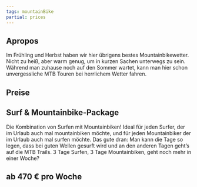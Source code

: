 ```yaml
---
tags: mountainBike
partial: prices
---
```


## Apropos

Im Frühling und Herbst haben wir hier übrigens bestes Mountainbikewetter. Nicht zu heiß, aber warm genug, um in kurzen Sachen unterwegs zu sein. Während man zuhause noch auf den Sommer wartet, kann man hier schon unvergessliche MTB Touren bei herrlichem Wetter fahren.

## Preise

## Surf & Mountainbike-Package

Die Kombination von Surfen mit Mountainbiken! Ideal für jeden Surfer, der im Urlaub auch mal mountainbiken möchte, und für jeden Mountainbiker der im Urlaub auch mal surfen möchte. Das gute dran: Man kann die Tage so legen, dass bei guten Wellen gesurft wird und an den anderen Tagen geht’s auf die MTB Trails. 3 Tage Surfen, 3 Tage Mountainbiken, geht noch mehr in einer Woche?

## ab 470 € pro Woche
